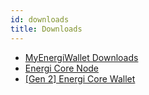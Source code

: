 ```yaml
---
id: downloads
title: Downloads
---
```


- [MyEnergiWallet Downloads](./myenergiwallet.md)
- [Energi Core Node](./core-node.md)
- [\[Gen 2\] Energi Core Wallet](#)

